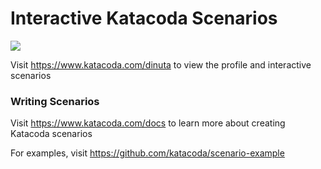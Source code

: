 # Interactive Katacoda Scenarios

[![](http://shields.katacoda.com/katacoda/dinuta/count.svg)](https://www.katacoda.com/dinuta "Get your profile on Katacoda.com")

Visit https://www.katacoda.com/dinuta to view the profile and interactive scenarios

### Writing Scenarios
Visit https://www.katacoda.com/docs to learn more about creating Katacoda scenarios

For examples, visit https://github.com/katacoda/scenario-example
